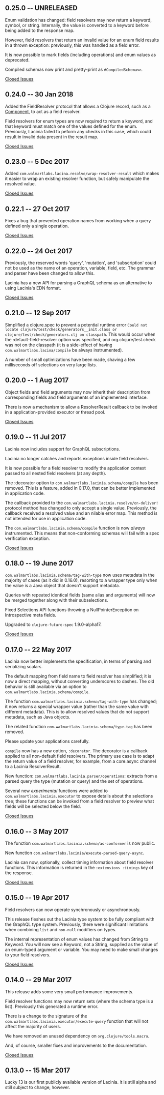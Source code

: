 ## 0.25.0 -- UNRELEASED

Enum validation has changed: field resolvers may now return
a keyword, symbol, or string.
Internally, the value is converted to a keyword before being added
to the response map.

However, field resolvers that return an invalid value for an enum field
results in a thrown exception: previously, this was handled as
a field error.

It is now possible to mark fields (including operations) and enum values
as deprecated.

Compiled schemas now print and pretty-print as `#CompiledSchema<>`.

[Closed Issues](https://github.com/walmartlabs/lacinia/milestone/13?closed=1)

## 0.24.0 -- 30 Jan 2018

Added the FieldResolver protocol that allows a Clojure record, such as a
[Component](https://github.com/stuartsierra/component), to act as a field resolver.

Field resolvers for enum types are now required to return a keyword, and that
keyword must match one of the values defined for the enum.
Previously, Lacinia failed to peform any checks in this case, which could result
in invalid data present in the result map.

[Closed Issues](https://github.com/walmartlabs/lacinia/milestone/12?closed=1)

## 0.23.0 -- 5 Dec 2017

Added `com.walmartlabs.lacina.resolve/wrap-resolver-result` which makes it easier
to wrap an existing resolver function, but safely manipulate the resolved
value.

[Closed Issues](https://github.com/walmartlabs/lacinia/milestone/11?closed=1)

## 0.22.1 -- 27 Oct 2017

Fixes a bug that prevented operation names from working when a query
defined only a single operation.

[Closed Issues](https://github.com/walmartlabs/lacinia/milestone/10?closed=1)

## 0.22.0 -- 24 Oct 2017

Previously, the reserved words 'query', 'mutation', and 'subscription'
could not be used as the name of an operation, variable, field, etc.
The grammar and parser have been changed to allow this.

Lacinia has a new API for parsing a GraphQL schema as an alternative
to using Lacinia's EDN format.

[Closed Issues](https://github.com/walmartlabs/lacinia/milestone/9?closed=1)

## 0.21.0 -- 12 Sep 2017

Simplified a clojure.spec to prevent a potential runtime error
`Could not locate clojure/test/check/generators__init.class or clojure/test/check/generators.clj on classpath`.
This would occur when the :default-field-resolver option was specified, and org.clojure/test.check was
not on the classpath (it is a side-effect of having `com.walmartlabs.lacina/compile`
be always instrumented).

A number of small optimizations have been made, shaving a few milliseconds off selections
on very large lists.

## 0.20.0 -- 1 Aug 2017

Object fields and field arguments may now inherit their description from corresponding
fields and field arguments of an implemented interface.

There is now a mechanism to allow a ResolverResult callback to be invoked
in a application-provided executor or thread pool.

[Closed Issues](https://github.com/walmartlabs/lacinia/milestone/7?closed=1)

## 0.19.0 -- 11 Jul 2017

Lacinia now includes support for GraphQL subscriptions.

Lacinia no longer catches and reports exceptions inside field resolvers.

It is now possible for a field resolver to modify the application context
passed to all nested field resolvers (at any depth).

The :decorator option to `com.walmartlabs.lacinia.schema/compile` has been
removed. This is a feature, added in 0.17.0, that can be better implemented
in application code.

The callback provided to the
`com.walmartlabs.lacinia.resolve/on-deliver!` protocol method has
changed to only accept a single value.
Previously, the callback received a resolved value and an nilable error map.
This method is not intended for use in application code.

The `com.walmartlabs.lacinia.schema/compile` function is now *always* instrumented.
This means that non-conforming schemas will fail with a spec verification exception.

[Closed Issues](https://github.com/walmartlabs/lacinia/issues?q=is%3Aclosed+milestone%3A0.19.0)

## 0.18.0 -- 19 June 2017

`com.walmartlabs.lacinia.schema/tag-with-type` now uses metadata in the majority of cases
(as it did in 0.16.0), resorting to a wrapper type only when
the value is a Java object that doesn't support metadata.

Queries with repeated identical fields (same alias and arguments) will now be merged together
along with their subselections.

Fixed Selections API functions throwing a NullPointerException on Introspective meta fields.

Upgraded to `clojure-future-spec` 1.9.0-alpha17.

[Closed Issues](https://github.com/walmartlabs/lacinia/milestone/5?closed=1)

## 0.17.0 -- 22 May 2017

Lacinia now better implements the specification, in terms of parsing
and serializing scalars.

The default mapping from field name to field resolver has simplified;
it is now a direct mapping, without converting underscores to dashes.
The old behavior is still available via an option to
`com.walmartlabs.lacinia.schema/compile`.

The function `com.walmartlabs.lacinia.schema/tag-with-type` has changed; it
now returns a special wrapper value (rather than the same value with
different metadata). This is to allow resolved values that do not
support metadata, such as Java objects.

The related function `com.walmartlabs.lacinia.schema/type-tag` has been removed.

Please update your applications carefully.

`compile` now has a new option, `:decorator`.
The decorator is a callback applied to all non-default field resolvers.
The primary use case is to adapt the return value of a field resolver,
for example, from a core.async channel to a Lacinia ResolverResult.

New function: `com.walmartlabs.lacinia.parser/operations`: extracts
from a parsed query the type (mutation or query) and the set of
operations.

Several new *experimental* functions were added to `com.walmartlabs.lacinia.executor` to
expose details about the selections tree; these functions can be invoked
from a field resolver to preview what fields will be selected below
the field.

[Closed Issues](https://github.com/walmartlabs/lacinia/milestone/4)

## 0.16.0 -- 3 May 2017

The function `com.walmartlabs.lacinia.schema/as-conformer` is now public.

New function `com.walmartlabs.lacinia/execute-parsed-query-async`.

Lacinia can now, optionally, collect timing information about
field resolver functions. This information is returned in the
`:extensions :timings` key of the response.

[Closed Issues](https://github.com/walmartlabs/lacinia/milestone/3?closed=1)

## 0.15.0 -- 19 Apr 2017

Field resolvers can now operate synchronously or asynchronously.

This release fleshes out the Lacinia type system to be fully compliant with the
GraphQL type system.
Previously, there were significant limitations when combining `list` and `non-null` modifiers on types.

The internal representation of enum values has changed from String to Keyword.
You will now see a Keyword, not a String, supplied as the value of an enum-typed argument
or variable.
You may need to make small changes to your field resolvers.

[Closed Issues](https://github.com/walmartlabs/lacinia/milestone/2?closed=1)


## 0.14.0 -- 29 Mar 2017

This release adds some very small performance improvements.

Field resolver functions may now return sets (where the schema type is a list).
Previously this generated a runtime error.

There is a change to the signature of the
`com.walmartlabs.lacinia.executor/execute-query` function
that will not affect the majority of users.

We have removed an unused dependency on `org.clojure/tools.macro`.

And, of course, smaller fixes and improvements to the documentation.

[Closed Issues](https://github.com/walmartlabs/lacinia/milestone/1?closed=1)


## 0.13.0 -- 15 Mar 2017

Lucky 13 is our first publicly available version of Lacinia.
It is still alpha and still subject to change, however.
